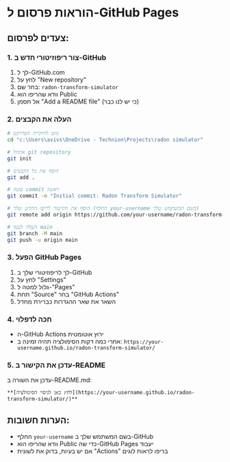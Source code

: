# הוראות פרסום ל-GitHub Pages

## צעדים לפרסום:

### 1. צור ריפוזיטורי חדש ב-GitHub
1. לך ל-GitHub.com
2. לחץ על "New repository"
3. בחר שם: `radon-transform-simulator`
4. וודא שהריפו הוא Public
5. אל תסמן "Add a README file" (כי יש לנו כבר)

### 2. העלה את הקבצים
```bash
# נווט לתיקיית הפרויקט
cd "c:\Users\avivs\OneDrive - Technion\Projects\radon simulator"

# אתחל git repository
git init

# הוסף את כל הקבצים
git add .

# עשה commit ראשון
git commit -m "Initial commit: Radon Transform Simulator"

# הוסף את הקישור לריפו החדש שלך (החלף your-username בשם המשתמש שלך)
git remote add origin https://github.com/your-username/radon-transform-simulator.git

# העלה לענף main
git branch -M main
git push -u origin main
```

### 3. הפעל GitHub Pages
1. לך לריפוזיטורי שלך ב-GitHub
2. לחץ על "Settings"
3. גלול למטה ל-"Pages"
4. תחת "Source" בחר "GitHub Actions"
5. השאר את שאר ההגדרות כברירת מחדל

### 4. חכה לדפלוי
- ה-GitHub Actions ירוץ אוטומטית
- אחרי כמה דקות הסימולציה תהיה זמינה ב:
  `https://your-username.github.io/radon-transform-simulator/`

### 5. עדכן את הקישור ב-README
עדכן את השורה ב-README.md:
```
**[לחץ כאן לניסוי הסימולציה](https://your-username.github.io/radon-transform-simulator/)**
```

## הערות חשובות:
- החלף `your-username` בשם המשתמש שלך ב-GitHub
- וודא שהריפו הוא Public כדי שה-GitHub Pages יעבוד
- אם יש בעיות, בדוק את לשונית "Actions" בריפו לראות לוגים
